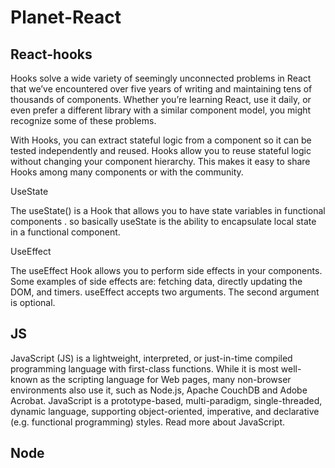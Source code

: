 # Planet-React

## React-hooks
Hooks solve a wide variety of seemingly unconnected problems in React that we’ve encountered over five years of writing and maintaining tens of thousands of components. Whether you’re learning React, use it daily, or even prefer a different library with a similar component model, you might recognize some of these problems.

With Hooks, you can extract stateful logic from a component so it can be tested independently and reused. Hooks allow you to reuse stateful logic without changing your component hierarchy. This makes it easy to share Hooks among many components or with the community.

UseState

The useState() is a Hook that allows you to have state variables in functional components . so basically useState is the ability to encapsulate local state in a functional component.

UseEffect

The useEffect Hook allows you to perform side effects in your components. Some examples of side effects are: fetching data, directly updating the DOM, and timers. useEffect accepts two arguments. The second argument is optional.

## JS 

JavaScript (JS) is a lightweight, interpreted, or just-in-time compiled programming language with first-class functions. While it is most well-known as the scripting language for Web pages, many non-browser environments also use it, such as Node.js, Apache CouchDB and Adobe Acrobat. JavaScript is a prototype-based, multi-paradigm, single-threaded, dynamic language, supporting object-oriented, imperative, and declarative (e.g. functional programming) styles. Read more about JavaScript.

## Node

